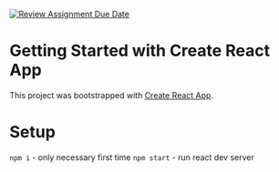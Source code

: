 [![Review Assignment Due Date](https://classroom.github.com/assets/deadline-readme-button-24ddc0f5d75046c5622901739e7c5dd533143b0c8e959d652212380cedb1ea36.svg)](https://classroom.github.com/a/Jvk8lgcg)
# Getting Started with Create React App

This project was bootstrapped with [Create React App](https://github.com/facebook/create-react-app).

# Setup
`npm i` - only necessary first time
`npm start` - run react dev server